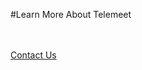 #Learn More About Telemeet

<br/><br/>
[Contact Us]({{#makeLink}}./productinquiries.html?article_path=./company/productinquiries.md&menu_path=/{{/makeLink}})

